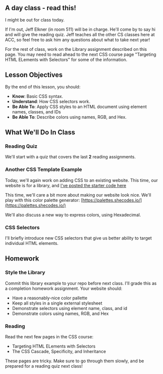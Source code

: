 ## A day class - read this!
I might be out for class today.

If I'm out, Jeff Elkner (in room 511) will be in charge. He'll come by to say hi and will give the reading quiz. Jeff teaches all the other CS classes here at ACC, so feel free to ask him any questions about what to take next year!

For the rest of class, work on the Library assignment described on this page. You may need to read ahead to the next CSS course page "Targeting HTML ELements with Selectors" for some of the information.


## Lesson Objectives
By the end of this lesson, you should:
- **Know**: Basic CSS syntax.
- **Understand**: How CSS selectors work.
- **Be Able To**: Apply CSS styles to an HTML document using element names, classes, and IDs
- **Be Able To**: Describe colors using names, RGB, and Hex.

## What We'll Do In Class

### Reading Quiz
We'll start with a quiz that covers the last **2** reading assignments.

### Another CSS Template Example

Today, we'll again work on adding CSS to an existing website. This time, our website is for a library, and [I've posted the starter code here](https://github.com/CJonesExample/CJonesExample.github.io/tree/main/library)

This time, we'll care a bit more about making our website look nice. We'll play with this color palette generator: [https://palettes.shecodes.io/](https://palettes.shecodes.io/) 

We'll also discuss a new way to express colors, using Hexadecimal.

### CSS Selectors
I'll briefly introduce new CSS selectors that give us better ability to target individual HTML elements.

## Homework

### Style the Library
Commit this library example to your repo before next class. I'll grade this as a completion homework assignment. Your website should:
- Have a reasonably-nice color pallette
- Keep all styles in a single external stylesheet
- Demonstrate selectors using element name, class, and id
- Demonstrate colors using names, RGB, and Hex

### Reading
Read the next few pages in the CSS course:
- Targeting HTML ELements with Selectors
- The CSS Cascade, Specificity, and Inheritance

These pages are tricky. Make sure to go through them slowly, and be prepared for a reading quiz next class!
